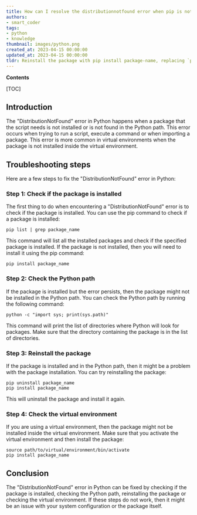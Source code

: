 ```yaml
---
title: How can I resolve the distributionnotfound error when pip is not functioning correctly?
authors:
- smart_coder
tags:
- python
- knowledge
thumbnail: images/python.png
created_at: 2023-04-15 00:00:00
updated_at: 2023-04-15 00:00:00
tldr: Reinstall the package with pip install package-name, replacing `package-name` with the name of the missing package.
---
```


**Contents**

[TOC]

## Introduction
The "DistributionNotFound" error in Python happens when a package that the script needs is not installed or is not found in the Python path. This error occurs when trying to run a script, execute a command or when importing a package. This error is more common in virtual environments when the package is not installed inside the virtual environment.

## Troubleshooting steps
Here are a few steps to fix the "DistributionNotFound" error in Python:

### Step 1: Check if the package is installed
The first thing to do when encountering a "DistributionNotFound" error is to check if the package is installed. You can use the pip command to check if a package is installed:

```
pip list | grep package_name
```

This command will list all the installed packages and check if the specified package is installed. If the package is not installed, then you will need to install it using the pip command:

```
pip install package_name
```

### Step 2: Check the Python path
If the package is installed but the error persists, then the package might not be installed in the Python path. You can check the Python path by running the following command:

```
python -c "import sys; print(sys.path)"
```

This command will print the list of directories where Python will look for packages. Make sure that the directory containing the package is in the list of directories.

### Step 3: Reinstall the package
If the package is installed and in the Python path, then it might be a problem with the package installation. You can try reinstalling the package:

```
pip uninstall package_name
pip install package_name
```

This will uninstall the package and install it again.

### Step 4: Check the virtual environment
If you are using a virtual environment, then the package might not be installed inside the virtual environment. Make sure that you activate the virtual environment and then install the package:

```
source path/to/virtual/environment/bin/activate
pip install package_name
```

## Conclusion
The "DistributionNotFound" error in Python can be fixed by checking if the package is installed, checking the Python path, reinstalling the package or checking the virtual environment. If these steps do not work, then it might be an issue with your system configuration or the package itself.
